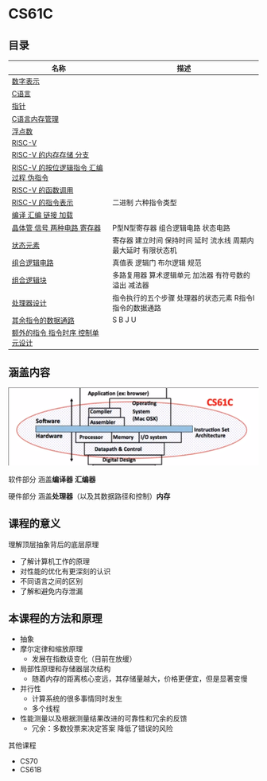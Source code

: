 # CS61C

## 目录

| 名称 | 描述 |
| - | - |
| [数字表示](Unit1.md) | |
| [C语言](Unit2.md) | |
| [指针](Unit3.md) | |
| [C语言内存管理](Unit4.md) | |
| [浮点数](Unit5.md) | |
| [RISC-V](Unit6.md) | |
| [RISC-V 的内存存储 分支](Unit7.md) | |
| [RISC-V 的按位逻辑指令 汇编过程 伪指令](Unit8.md) | |
| [RISC-V 的函数调用](Unit9.md) | |
| [RISC-V 的指令表示](Unit10.md) | 二进制 六种指令类型 |
| [编译 汇编 链接 加载](Unit11.md) | |
| [晶体管 信号 两种电路 寄存器](Unit12.md) | P型N型寄存器 组合逻辑电路 状态电路 |
| [状态元素](Unit13.md) | 寄存器 建立时间 保持时间 延时 流水线 周期内最大延时 有限状态机 | 
| [组合逻辑电路](Unit14.md) | 真值表 逻辑门 布尔逻辑 规范 |
| [组合逻辑块](Unit15.md) | 多路复用器 算术逻辑单元 加法器 有符号数的溢出 减法器 |
| [处理器设计](Unit16.md) | 指令执行的五个步骤 处理器的状态元素 R指令I指令的数据通路 |
| [其余指令的数据通路](Unit17.md) | S B J U |
| [额外的指令 指令时序 控制单元设计](Unit18.md) | |

## 涵盖内容

![](img/3b6d0f72.png)

软件部分 涵盖**编译器** **汇编器** 

硬件部分 涵盖**处理器**（以及其数据路径和控制）**内存**

## 课程的意义

理解顶层抽象背后的底层原理

* 了解计算机工作的原理
* 对性能的优化有更深刻的认识
* 不同语言之间的区别
* 了解和避免内存泄漏

## 本课程的方法和原理

* 抽象
* 摩尔定律和缩放原理
    * 发展在指数级变化（目前在放缓）
* 局部性原理和存储器层次结构
    * 随着内存的距离核心变远，其存储量越大，价格更便宜，但是显著变慢
* 并行性
    * 计算系统的很多事情同时发生
    * 多个线程
* 性能测量以及根据测量结果改进的可靠性和冗余的反馈
    * 冗余：多数投票来决定答案 降低了错误的风险

其他课程

* CS70
* CS61B
